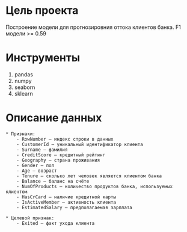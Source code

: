 # Цель проекта #
Построение модели для прогнозировния оттока клиентов банка.
F1 модели >= 0.59

# Инструменты #
1. pandas
2. numpy
3. seaborn
4. sklearn

# Описание данных #
    * Признаки:
        - RowNumber — индекс строки в данных
        - CustomerId — уникальный идентификатор клиента
        - Surname — фамилия
        - CreditScore — кредитный рейтинг
        - Geography — страна проживания
        - Gender — пол
        - Age — возраст
        - Tenure — сколько лет человек является клиентом банка
        - Balance — баланс на счёте
        - NumOfProducts — количество продуктов банка, используемых клиентом
        - HasCrCard — наличие кредитной карты
        - IsActiveMember — активность клиента
        - EstimatedSalary — предполагаемая зарплата

    * Целевой признак:
        - Exited — факт ухода клиента